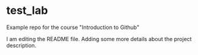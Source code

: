 # test_lab
Example repo for the course "Introduction to Github"

I am editing the README file. Adding some more details about the project description.
